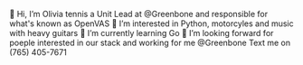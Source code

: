 👋 Hi, I’m Olivia tennis 
a Unit Lead at @Greenbone and responsible for what's known as OpenVAS
👀 I’m interested in Python, motorcyles and music with heavy guitars
🌱 I’m currently learning Go
💞️ I’m looking forward for poeple interested in our stack and working for me @Greenbone
Text me on (765) 405-7671
